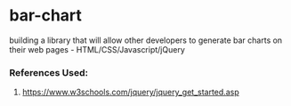 # bar-chart #
building a library that will allow other developers to generate bar charts on their web pages - HTML/CSS/Javascript/jQuery


### References Used: ###
1. https://www.w3schools.com/jquery/jquery_get_started.asp
